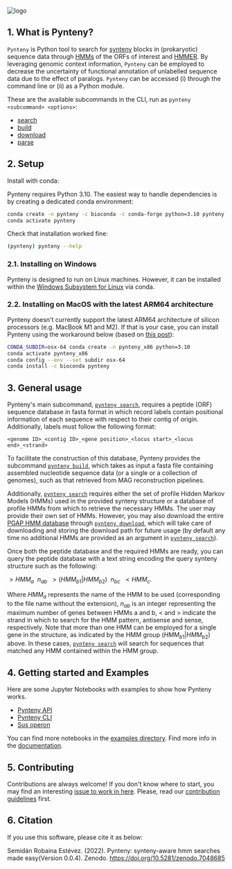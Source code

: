 ![logo](https://user-images.githubusercontent.com/21340147/191948930-3ee11b4e-4b13-4365-b14a-2b709c76a49f.png)

## 1. What is Pynteny?

`Pynteny` is Python tool to search for [synteny](https://en.wikipedia.org/wiki/Synteny) blocks in (prokaryotic) sequence data through [HMMs](https://www.bioinformatics.org/wiki/Hidden_Markov_Model) of the ORFs of interest and [HMMER](http://hmmer.janelia.org/). By leveraging genomic context information, `Pynteny` can be employed to decrease the uncertainty of functional annotation of unlabelled sequence data due to the effect of paralogs. `Pynteny` can be accessed (i) through the command line or (ii) as a Python module.

These are the available subcommands in the CLI, run as ```pynteny <subcommand> <options>```:

- [search](subcommands/search.md)
- [build](subcommands/build.md)
- [download](subcommands/download.md)
- [parse](subcommands/parse.md)

## 2. Setup

Install with conda:

Pynteny requires Python 3.10. The easiest way to handle dependencies is by creating a dedicated conda environment:

```bash
conda create -n pynteny -c bioconda -c conda-forge python=3.10 pynteny
conda activate pynteny
```

Check that installation worked fine:

```bash
(pynteny) pynteny --help
```
### 2.1. Installing on Windows

Pynteny is designed to run on Linux machines. However, it can be installed within the [Windows Subsystem for Linux](https://learn.microsoft.com/en-us/windows/wsl/install) via conda.

### 2.2. Installing on MacOS with the latest ARM64 architecture

Pynteny doesn't currently support the latest ARM64 architecture of silicon processors (e.g. MacBook M1 and M2). If that is your case, you can install Pynteny using the workaround below (based on [this post](https://towardsdatascience.com/how-to-manage-conda-environments-on-an-apple-silicon-m1-mac-1e29cb3bad12)):

```bash
CONDA_SUBDIR=osx-64 conda create -n pynteny_x86 python=3.10
conda activate pynteny_x86
conda config --env --set subdir osx-64
conda install -c bioconda pynteny
```

## 3. General usage

Pynteny's main subcommand, [`pynteny search`](subcommands/search.md), requires a peptide (ORF) sequence database in fasta format in which record labels contain positional information of each sequence with respect to their contig of origin. Additionally, labels must follow the following format:

```
<genome ID>_<contig ID>_<gene position>_<locus start>_<locus end>_<strand>
```

To facilitate the construction of this database, Pynteny provides the subcommand [`pynteny build`](subcommands/build.md), which takes as input a fasta file containing assembled nucleotide sequence data (or a single or a collection of genomes), such as that retrieved from MAG reconstruction pipelines.

Additionally, [`pynteny search`](subcommands/search.md) requires either the set of profile Hidden Markov Models (HMMs) used in the provided synteny structure or a database of profile HMMs from which to retrieve the necessary HMMs. The user may provide their own set of HMMs. However, you may also download the entire [PGAP HMM database](https://academic.oup.com/nar/article/49/D1/D1020/6018440) through [`pynteny download`](subcommands/download.md), which will take care of downloading and storing the download path for future usage (by default any time no additional HMMs are provided as an argument in [`pynteny search`](subcommands/search.md)).

Once both the peptide database and the required HMMs are ready, you can query the peptide database with a text string encoding the query synteny structure such as the following:

$>HMM_a \:\: n_{ab} \:\: > (HMM_{b1} | HMM_{b2}) \:\: n_{bc} \:\: < HMM_c.$

Where $HMM_a$ represents the name of the HMM to be used (corresponding to the file name without the extension), $n_{ab}$ is an integer representing the maximum number of genes between HMMs a and b, < and > indicate the strand in which to search for the HMM pattern, antisense and sense, respectively. Note that more than one HMM can be employed for a single gene in the structure, as indicated by the HMM group $(HMM_{b1} | HMM_{b2})$ above. In these cases, [`pynteny search`](subcommands/search.md) will search for sequences that matched any HMM contained within the HMM group.

## 4. Getting started and Examples

Here are some Jupyter Notebooks with examples to show how Pynteny works.

<!-- <a href="https://colab.research.google.com/github/Robaina/Pynteny/blob/main/docs/examples/example_api_colab.ipynb" target="_blank"><img src="https://colab.research.google.com/assets/colab-badge.svg" alt="Open In Colab"/></a> -->
* [Pynteny API](https://robaina.github.io/Pynteny/examples/example_api/)
* [Pynteny CLI](https://robaina.github.io/Pynteny/examples/example_cli/)
* [Sus operon](https://robaina.github.io/Pynteny/examples/example_sus/)

You can find more notebooks in the [examples directory](docs/examples/). Find more info in the [documentation](https://robaina.github.io/Pynteny/).

## 5. Contributing

Contributions are always welcome! If you don't know where to start, you may find an interesting [issue to work in here](https://github.com/Robaina/Pynteny/issues). Please, read our [contribution guidelines](https://github.com/Robaina/Pynteny/blob/main/CONTRIBUTING.md) first.

## 6. Citation

If you use this software, please cite it as below:

Semidán Robaina Estévez. (2022). Pynteny: synteny-aware hmm searches made easy(Version 0.0.4). Zenodo. https://doi.org/10.5281/zenodo.7048685